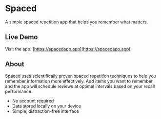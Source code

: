# Spaced

A simple spaced repetition app that helps you remember what matters.

## Live Demo

Visit the app: [https://spacedapp.app](https://spacedapp.app)

## About

Spaced uses scientifically proven spaced repetition techniques to help you remember information more effectively. Add items you want to remember, and the app will schedule reviews at optimal intervals based on your recall performance.

- No account required
- Data stored locally on your device
- Simple, distraction-free interface
